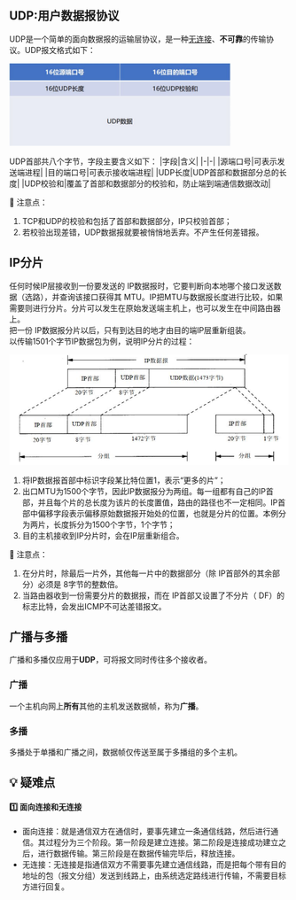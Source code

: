 ## UDP:用户数据报协议
UDP是一个简单的面向数据报的运输层协议，是一种[无连接](./#无连接)、**不可靠**的传输协议。UDP报文格式如下：
<div align=left><img width="400" height="150" src="./images/UDP报文格式.JPG"/></div> 

UDP首部共八个字节，字段主要含义如下：
|字段|含义|
|-|-|
|源端口号|可表示发送端进程|
|目的端口号|可表示接收端进程|
|UDP长度|UDP首部和数据部分总的长度|
|UDP校验和|覆盖了首部和数据部分的校验和，防止端到端通信数据改动|

:pencil:   注意点：
1. TCP和UDP的校验和包括了首部和数据部分，IP只校验首部；
2. 若校验出现差错，UDP数据报就要被悄悄地丢弃。不产生任何差错报。

## IP分片
任何时候IP层接收到一份要发送的 IP数据报时，它要判断向本地哪个接口发送数据（选路），并查询该接口获得其 MTU。IP把MTU与数据报长度进行比较，如果需要则进行分片。分片可以发生在原始发送端主机上，也可以发生在中间路由器上。  
把一份 IP数据报分片以后，只有到达目的地才由目的端IP层重新组装。  
以传输1501个字节IP数据包为例，说明IP分片的过程：
<div align=left><img width="520" height="200" src="./images/IP分片.JPG"/></div> 

1. 将IP数据报首部中标识字段某比特位置1，表示“更多的片”；
2. 出口MTU为1500个字节，因此IP数据报分为两组。每一组都有自己的IP首部，并且每个片的总长度为该片的长度置值，路由的路径也不一定相同。IP首部中偏移字段表示偏移原始数据报开始处的位置，也就是分片的位置。本例分为两片，长度拆分为1500个字节，1个字节；
3. 目的主机接收到IP分片时，会在IP层重新组合。

:pencil:   注意点：
1. 在分片时，除最后一片外，其他每一片中的数据部分（除 IP首部外的其余部分）必须是 8字节的整数倍。
2. 当路由器收到一份需要分片的数据报，而在 IP首部又设置了不分片（ DF）的标志比特，会发出ICMP不可达差错报文。

## 广播与多播
广播和多播仅应用于**UDP**，可将报文同时传往多个接收者。

### 广播
一个主机向网上**所有**其他的主机发送数据帧，称为**广播**。

### 多播
多播处于单播和广播之间，数据帧仅传送至属于多播组的多个主机。


## :bulb:    疑难点
#### :one:  面向连接和无连接
- 面向连接：就是通信双方在通信时，要事先建立一条通信线路，然后进行通信。其过程分为三个阶段。第一阶段是建立连接。第二阶段是连接成功建立之后，进行数据传输。第三阶段是在数据传输完毕后，释放连接。
- <span id="无连接"></span>无连接：无连接是指通信双方不需要事先建立通信线路，而是把每个带有目的地址的包（报文分组）发送到线路上，由系统选定路线进行传输，不需要目标方进行回复。
